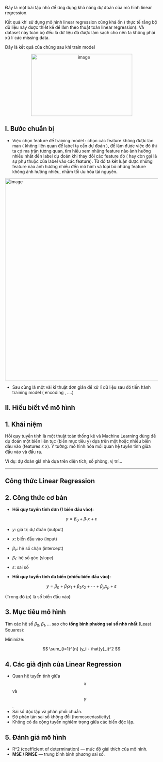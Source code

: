 Đây là một bài tập nhỏ để ứng dụng khả năng dự đoán của mô hình linear regression. 

Kết quả khi sử dụng mô hình linear regression cũng khá ổn ( thực tế rằng bộ dữ liệu này được thiết kế để làm theo thuật toán linear regression). Và dataset này toàn bộ đều là dữ liệu đã được làm sạch cho nên ta không phải xử lí các missing data. 

Đây là kết quả của chúng sau khi train model 

<div style="text-align: center;">
  <img width="333" height="204" alt="image" 
       src="https://github.com/user-attachments/assets/9ed7c3d6-f38b-4456-834a-bf1b2eeed283" />
</div>

## I. Bước chuẩn bị 
+ Việc chọn feature để training model : chọn các feature không được lan man ( không liên quan đế label ta cần dự đoán ), để làm được việc đó thì ta có ma trận tương quan, tìm hiểu xem những feature nào ảnh hưởng nhiều nhất đến label dự đoán khi thay đổi các feature đó ( hay còn gọi là sự phụ thuộc của label vào các feature). Từ đó ta kết luận được những feature nào ảnh hướng nhiều đến mô hình và loại bỏ những feature không ảnh hưởng nhiều, nhằm tối ưu hóa tài nguyên.

<img width="856" height="663" alt="image" src="https://github.com/user-attachments/assets/a0b43f07-678b-45b5-824c-1e7652d9ad4e" />

+ Sau cùng là một vài kĩ thuật đơn giản để xử lí dữ liệu sau đó tiến hành training model ( encoding , ....)

## II. Hiểu biết về mô hình 
## 1. Khái niệm

Hồi quy tuyến tính là một thuật toán thống kê và Machine Learning dùng để dự đoán một biến liên tục (biến mục tiêu 
y) dựa trên một hoặc nhiều biến đầu vào (features 
𝑥
x).
Ý tưởng: mô hình hóa mối quan hệ tuyến tính giữa đầu vào và đầu ra.

Ví dụ: dự đoán giá nhà dựa trên diện tích, số phòng, vị trí…

---
Công thức Linear Regression
---

## 2. Công thức cơ bản

- **Hồi quy tuyến tính đơn (1 biến đầu vào):**

$$
y = \beta_0 + \beta_1 x + \varepsilon
$$



- *y*: giá trị dự đoán (output)
- *x*: biến đầu vào (input)
- *β₀*: hệ số chặn (intercept)
- *β₁*: hệ số góc (slope)
- *ε*: sai số

- **Hồi quy tuyến tính đa biến (nhiều biến đầu vào):**

$$
y = \beta_0 + \beta_1 x_1 + \beta_2 x_2 + \cdots + \beta_p x_p + \varepsilon
$$

(Trong đó \(p\) là số biến đầu vào)

## 3. Mục tiêu mô hình

Tìm các hệ số $\beta_0, \beta_1, \ldots$  sao cho **tổng bình phương sai số nhỏ nhất** (Least Squares):

Minimize:

$$
\sum_{i=1}^{n} (y_i - \hat{y}_i)^2
$$

## 4. Các giả định của Linear Regression

- Quan hệ tuyến tính giữa $$x$$ và $$y$$.
- Sai số độc lập và phân phối chuẩn.
- Độ phân tán sai số không đổi (homoscedasticity).
- Không có đa cộng tuyến nghiêm trọng giữa các biến độc lập.

## 5. Đánh giá mô hình

- R^2 (coefficient of determination) — mức độ giải thích của mô hình.
- **MSE / RMSE** — trung bình bình phương sai số.




